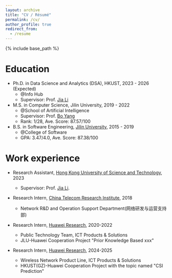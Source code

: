 ```yaml
---
layout: archive
title: "CV / Résumé"
permalink: /cv/
author_profile: true
redirect_from:
  - /resume
---
```


{% include base_path %}

Education
======
* Ph.D. in Data Science and Analytics (DSA), HKUST, 2023 - 2026 (Expected)
    * @Info Hub
    * Supervisor: Prof. [Jia Li](https://sites.google.com/view/lijia)
* M.S. in Computer Science, Jilin University, 2019 - 2022
    * @School of Artificial Intelligence
    * Supervisor: Prof. [Bo Yang](https://ccst.jlu.edu.cn/info/1026/15449.htm)
    * Rank: 1/28, Ave. Score: 87.57/100
* B.S. in Software Engineering, [Jilin University](http://global.jlu.edu.cn/), 2015 - 2019
    * @College of Software
    * GPA: 3.47/4.0, Ave. Score: 87.38/100

Work experience
======
* Research Assistant, [Hong Kong University of Science and Technology](https://hkust.edu.hk/), 2023
  * Supervisor: Prof. [Jia Li](https://sites.google.com/view/lijia).

* Research Intern, [China Telecom Research Institute](https://www.chinatelecom-h.com/en/company/organization.php), 2018
  * Network R&D and Operation Support Department(网络研发与运营支持部)

* Research Intern, [Huawei Research](https://career.huawei.com/reccampportal/portal5/index.html), 2020-2022
  * Public Technology Team, ICT Products & Solutions 
  * JLU-Huawei Cooperation Project "Prior Knowledge Based xxx"

* Research Intern, [Huawei Research](https://career.huawei.com/reccampportal/portal5/index.html), 2024-2025
  * Wireless Network Product Line, ICT Products & Solutions 
  * HKUST(GZ)-Huawei Cooperation Project with the topic named "CSI Prediction"